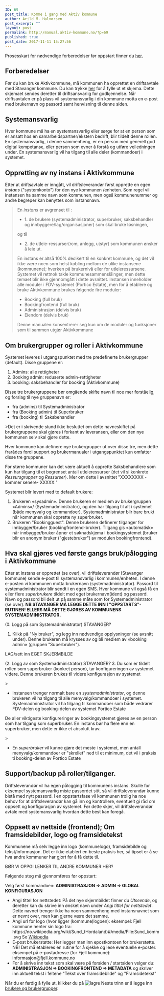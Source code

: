 ```yaml
---
ID: 69
post_title: Komme i gang med Aktiv kommune
author: Arild M. Halvorsen
post_excerpt: ""
layout: post
permalink: http://manual.aktiv-kommune.no/?p=69
published: true
post_date: 2017-11-11 15:27:56
---
```

Prosesskart for nødvendige forberedelser før oppstart finner du <a href="http://manual.aktiv-kommune.no/wp-content/uploads/2018/01/Aktivkommune-prosesskart-for-nødvendige-forberedelser-før-oppstart-PDF-1.pdf">her.</a>
<h2>Forberedelser</h2>
Før du kan bruke Aktivkommune, må kommunen ha opprettet en driftsavtale med Stavanger kommune. Du kan trykke <a href="#">her</a> for å fylle ut et skjema. Dette skjemaet sendes deretter til driftsansvarlig for godkjennelse. Når driftsavtalen er på plass vil systemansvarlig i din kommune motta en e-post med brukernavn og passord samt henvisning til denne siden.
<h2>Systemansvarlig</h2>
Hver kommune må ha en systemansvarlig eller sørge for at en person som er ansatt hos en samarbeidspartner/ekstern bedrift, blir tildelt denne rollen. En systemansvarlig, i denne sammenheng, er en person med generell god digital kompetanse, eller person som evner å forstå og utføre veiledningen under. En systemansvarlig vil ha tilgang til alle deler (kommandoer) i systemet.
<h2>Oppretting av ny instans i Aktivkommune</h2>
Etter at driftsavtale er inngått, vil driftsleverandør først opprette en egen <em>instans</em> ("systemkonto") for den nye kommunen /enheten. Som regel vil instansen ha samme navn som kommunen, men også kommunenummer og andre begreper kan benyttes som instansnavn.
<blockquote>En <em>instans</em> er avgrenset til :
<ul>
 	<li>1. de brukere (systemadministrator, superbruker, saksbehandler og innbyggere/lag/organisasjoner) som skal bruke løsningen,</li>
</ul>
og til
<ul>
 	<li>2. de utleie-ressurser(rom, anlegg, utstyr) som kommunen ønsker å leie ut.</li>
</ul>
En instans er altså 100% dedikert til en konkret kommune, og det vil ikke være noen som helst kobling mellom de ulike instansene (kommunene); hverken på brukernivå eller for utleieressursene. Systemet vil rettnok takle kommunesammenslåinger, men dette temaet blir ikke gjennomgått i dette avsnittet.
Instansen inneholder alle moduler i FDV-systemet (Portico Estate), men for å etablere og bruke Aktivkommune brukes følgende fire moduler:

* Booking (full bruk)
* Bookingfrontend (full bruk)
* Administrasjon (delvis bruk)
* Eiendom (delvis bruk)

Denne manualen konsentrerer seg kun om de moduler og funksjoner som til sammen utgjør Aktivkommune</blockquote>
<h2>Om brukergrupper og roller i Aktivkommune</h2>
Systemet leveres i utgangspunktet med tre predefinerte brukergrupper (default). Disse gruppene er:

1. Admins: alle rettigheter
2. Booking admin: reduserte admin-rettigheter
3. booking: saksbehandler for booking (Aktivkommune)

Disse tre brukergruppene bør omgående skifte navn til noe mer forståelig, og forslag til nye gruppenavn er:

* fra (admins) til Systemadministrator
* fra (Booking admin) til Superbruker
* fra (booking) til Saksbehandler

&gt;Det er i skrivende stund ikke besluttet om dette navneskiftet på brukergruppene skal gjøres i forkant av leveransen, eller om den nye kommunen selv skal gjøre dette.

Hver kommune kan definere nye brukergrupper ut over disse tre, men dette frarådes fordi support og brukermanualer i utgangspunktet kun omfatter disse tre gruppene.

For større kommuner kan det være aktuelt å opprette Saksbehandlere som kun har tilgang til et begrenset antall utleieressurser (det vil si konkrete <em>Ressursgrupper</em> og <em>Ressurser</em>). Mer om dette i avsnittet "XXXXXXXX - kommer senere- XXXXX "

Systemet blir levert med to default brukere:

1. Brukeren «sysadmin». Denne brukeren er medlem av brukergruppen «Admins»/ (Systemadministrator), og den har tilgang til alt i systemet (både menyvalg og kommandoer). Systemadministrator blir bare brukt når kommunen skal opprette ny superbruker.
2. Brukeren "Bookingguest". Denne brukeren definerer tilganger for innbygger/bruker (bookingfrontend-bruker). Tilgang gis «automatisk» når innbygger/bruker åpner et søknadskjema i bookingsystemet (bruker blir en anonym bruker ("gjestebruker") av modulen bookingfrontend).
<h2>Hva skal gjøres ved første gangs bruk/pålogging i Aktivkommune</h2>
Etter at instans er opprettet (se over), vil driftsleverandør (Stavanger kommune) sende e-post til systemansvarlig i kommunen/enheten. I denne e-posten vi kommunen motta brukernavn (systemadministrator). Passord til systemadministrator blir sendt i en egen SMS. Hver kommune vil også få en eller flere <em>superbrukere</em> tildelt med eget brukernavn(ident) og passord. Navn og passord bli delt ut på samme måte som for Systemadministrator (se over).<strong> NB STAVANGER MÅ LEGGE DETTE INN I "OPPSTARTS"-RUTINEN! ELLERS MÅ DETTE GJØRES AV KOMMUNENS SYSTEMADMINISTRATOR.</strong>

(0. Logg på som Systemadministrator) STAVANGER?
1. Klikk på "Ny bruker", og legg inn nødvendige opplysninger (se avsnitt under). Denne brukeren må krysses av og bli medlem av «booking admin» (gruppen "Superbruker").

LAG/sett inn EGET SKJERMBILDE

(2. Logg av som Systemadministrator) STAVANGER?
3. Du som er tildelt rollen som superbruker (konkret person), tar konfigureringen av systemet videre.
Denne brukeren brukes til videre konfigurasjon av systemet

&gt;
<ul>
 	<li>Instansen trenger normalt bare en <em>systemadministrator</em>, og denne brukeren vil ha tilgang til alle menyvalg/kommandoer i systemet. Systemadministrator vil ha tilgang til kommandoer som både vedrører FDV-delen og booking-delen av systemet Portico Estate</li>
</ul>
De aller viktigeste konfigureringer av bookingsystemet gjøres av en person som har tilgang som superbruker. En instans bør ha flere enn en superbruker, men dette er ikke et absolutt krav.

&gt;
<ul>
 	<li>En <em>superbruker</em> vil kunne gjøre det meste i systemet, men antall menyvalg/kommandoer er "skrellet" ned til et minimum, det vil i praksis ti booking-delen av Portico Estate</li>
</ul>
<h2>Support/backup på roller/tilganger.</h2>
Driftsleverandør vil ha egen pålogging til kommunens instans. Skulle for eksempel systemansvarlig miste passordet sitt, så vil driftsleverandør kunne bistå med nytt passord. I en oppstartsfase vil kommunen trolig ha noe behov for at driftsleverandør kan gå inn og kontrollere, eventuelt gi råd om oppsett og konfigurasjon av systemet. Før dette skjer, vil driftsleverandør avtale med systemansvarlig hvordan dette best kan foregå.
<h2>Oppsett av nettside (frontend); Om framsidebilder, logo og framsidetekst</h2>
Kommunene må selv legge inn logo (kommunelogo), framsidebilde og tekst/informasjon. Det er ikke etablert en beste praksis her, så tipset er å se hva andre kommuner har gjort for å få dette til.

BØR VI OPPGI LENKER TIL ANDRE KOMMUNER HER?

Følgende steg må gjennomføres før oppstart:

Velg først kommandoen:
<strong>ADMINISTRASJON =&gt; ADMIN =&gt; GLOBAL KONFIGURASJON</strong>
<ul>
 	<li>Angi tittel for nettstedet:
På det nye skjermbildet finner du <em>Utseende</em>, og deretter kan du skrive inn ønsket navn under <em>Angi tittel for nettstedet</em>. Dette navnet trenger ikke ha noen sammenheng med instansnavnet som er nevnt over, men kan gjerne være det samme.</li>
 	<li>Angi url for logo (hvor ligger (kommune)logoen):
eksempel: Fjell kommune henter sin logo fra:
https://no.wikipedia.org/wiki/Sund_(Hordaland)#/media/File:Sund_komm.svg
Se <a href="https://no.wikipedia.org/wiki/Wikipedia:V%C3%A5pengalleri/Kommunev%C3%A5pen">Wikipedia</a></li>
 	<li>E-post brukerstøtte:
Her legger man inn epostkontoen for brukerstøtte. NB! Det må etableres en rutine for å sjekke og lese eventuelle e-poster.
eksempel på e-postadresse (for Fjell kommune): informasjon@fjell.kommune.no</li>
 	<li>For å skrive inn tekst som skal være på forsiden / startsiden velger du:
<strong>ADMINISTRASJON =&gt; BOOKINGFRONTEND =&gt; METADATA</strong>
og skriver inn aktuell tekst i feltene "Tekst over framsidebilde" og "Framsidetekst"</li>
</ul>
Når du er ferdig å fylle ut, klikker du på
<img src="http://manual.aktiv-kommune.no/wp-content/uploads/2018/01/lagre3.png" alt="lagre" />
Neste trinn er å legge inn <a href="https://manual.aktiv-kommune.no/?p=267">brukere og brukergrupper</a>.